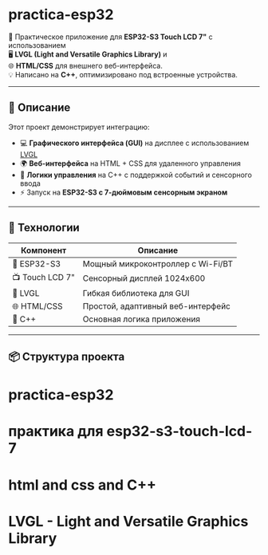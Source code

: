 # practica-esp32

🚀 Практическое приложение для **ESP32-S3 Touch LCD 7"** с использованием  
🖥️ **LVGL (Light and Versatile Graphics Library)** и  
🌐 **HTML/CSS** для внешнего веб-интерфейса.  
💡 Написано на **C++**, оптимизировано под встроенные устройства.

---

## 📱 Описание

Этот проект демонстрирует интеграцию:

- 💻 **Графического интерфейса (GUI)** на дисплее с использованием [LVGL](https://lvgl.io/)
- 🌍 **Веб-интерфейса** на HTML + CSS для удаленного управления
- 🧠 **Логики управления** на C++ с поддержкой событий и сенсорного ввода
- ⚡ Запуск на **ESP32-S3 с 7-дюймовым сенсорным экраном**

---

## 🔧 Технологии

| Компонент     | Описание                              |
|---------------|----------------------------------------|
| 🧠 ESP32-S3    | Мощный микроконтроллер с Wi-Fi/BT      |
| 📺 Touch LCD 7" | Сенсорный дисплей 1024x600             |
| 🎨 LVGL        | Гибкая библиотека для GUI              |
| 🌐 HTML/CSS    | Простой, адаптивный веб-интерфейс      |
| 💬 C++         | Основная логика приложения             |

---

## 📦 Структура проекта


# practica-esp32
# практика для esp32-s3-touch-lcd-7
# html and css and C++
# LVGL - Light and Versatile Graphics Library
#
#
#
